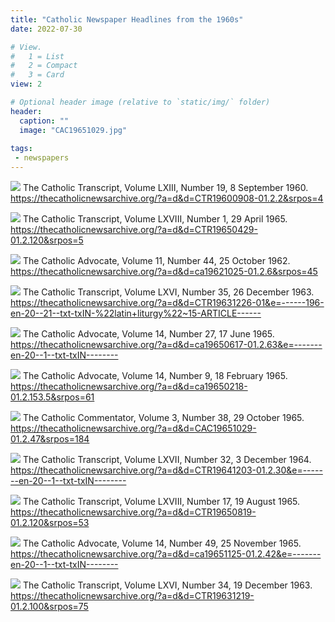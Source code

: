```yaml
---
title: "Catholic Newspaper Headlines from the 1960s"
date: 2022-07-30

# View.
#   1 = List
#   2 = Compact
#   3 = Card
view: 2

# Optional header image (relative to `static/img/` folder)
header:
  caption: ""
  image: "CAC19651029.jpg"
  
tags:
 - newspapers
---
```


![](/uploads/headlines/CTR19600908.jpg)
The Catholic Transcript, Volume LXIII, Number 19, 8 September 1960. https://thecatholicnewsarchive.org/?a=d&d=CTR19600908-01.2.2&srpos=4

![](/uploads/headlines/CTR19650429.jpg)
The Catholic Transcript, Volume LXVIII, Number 1, 29 April 1965. https://thecatholicnewsarchive.org/?a=d&d=CTR19650429-01.2.120&srpos=5

![](/uploads/headlines/ca19621025.jpg)
The Catholic Advocate, Volume 11, Number 44, 25 October 1962. https://thecatholicnewsarchive.org/?a=d&d=ca19621025-01.2.6&srpos=45

![](/uploads/headlines/CTR19631226.jpg)
The Catholic Transcript, Volume LXVI, Number 35, 26 December 1963. https://thecatholicnewsarchive.org/?a=d&d=CTR19631226-01&e=------196-en-20--21--txt-txIN-%22latin+liturgy%22~15-ARTICLE------

![](/uploads/headlines/ca19650617.jpg)
The Catholic Advocate, Volume 14, Number 27, 17 June 1965. https://thecatholicnewsarchive.org/?a=d&d=ca19650617-01.2.63&e=-------en-20--1--txt-txIN--------

![](/uploads/headlines/ca19650218.jpg)
The Catholic Advocate, Volume 14, Number 9, 18 February 1965. https://thecatholicnewsarchive.org/?a=d&d=ca19650218-01.2.153.5&srpos=61

![](/uploads/headlines/CAC19651029.jpg)
The Catholic Commentator, Volume 3, Number 38, 29 October 1965. https://thecatholicnewsarchive.org/?a=d&d=CAC19651029-01.2.47&srpos=184

![](/uploads/headlines/CTR19641203.jpg)
The Catholic Transcript, Volume LXVII, Number 32, 3 December 1964. https://thecatholicnewsarchive.org/?a=d&d=CTR19641203-01.2.30&e=-------en-20--1--txt-txIN--------

![](/uploads/headlines/CTR19650819.jpg)
The Catholic Transcript, Volume LXVIII, Number 17, 19 August 1965. https://thecatholicnewsarchive.org/?a=d&d=CTR19650819-01.2.120&srpos=53

![](/uploads/headlines/ca19651125.jpg)
The Catholic Advocate, Volume 14, Number 49, 25 November 1965. https://thecatholicnewsarchive.org/?a=d&d=ca19651125-01.2.42&e=-------en-20--1--txt-txIN--------

![](/uploads/headlines/CTR19631219.jpg)
The Catholic Transcript, Volume LXVI, Number 34, 19 December 1963. https://thecatholicnewsarchive.org/?a=d&d=CTR19631219-01.2.100&srpos=75
